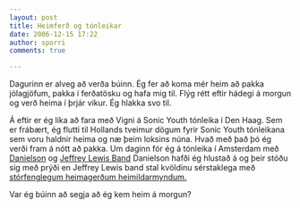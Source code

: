 ```yaml
---
layout: post
title: Heimferð og tónleikar
date: 2006-12-15 17:22
author: sporri
comments: true

---
```

Dagurinn er alveg að verða búinn. Ég fer að koma mér heim að pakka jólagjöfum, pakka í ferðatösku og hafa mig til. Flýg rétt eftir hádegi á morgun og verð heima í  þrjár vikur.
Ég hlakka svo til.

Á eftir er ég líka að fara með Vigni á Sonic Youth tónleika í Den Haag. Sem er frábært, ég flutti til Hollands tveimur dögum fyrir Sonic Youth tónleikana sem voru haldnir heima og næ þeim loksins núna. Hvað með það þó ég verði fram á nótt að pakka. 
Um daginn fór ég á tónleika í Amsterdam með <a href="http://www.myspace.com/danielson">Danielson</a> og <a href="http://www.myspace.com/jefflewisband">Jeffrey Lewis Band</a> Danielson hafði ég hlustað á og þeir stóðu sig með prýði en Jeffrey Lewis band stal kvöldinu sérstaklega með <a href="http://www.youtube.com/watch?v=R5_0Bsy9JJg&amp;mode=related&amp;search=">stórfenglegum heimagerðum heimildarmyndum.</a>

Var ég búinn að segja að ég kem heim á morgun?
